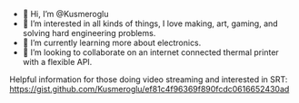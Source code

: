 - 👋 Hi, I’m @Kusmeroglu
- 👀 I’m interested in all kinds of things, I love making, art, gaming, and solving hard engineering problems.
- 🌱 I’m currently learning more about electronics.
- 💞️ I’m looking to collaborate on an internet connected thermal printer with a flexible API.

<!---
Kusmeroglu/Kusmeroglu is a ✨ special ✨ repository because its `README.md` (this file) appears on your GitHub profile.
You can click the Preview link to take a look at your changes.
--->

Helpful information for those doing video streaming and interested in SRT:
https://gist.github.com/Kusmeroglu/ef81c4f96369f890fcdc0616652430ad
